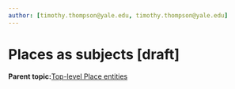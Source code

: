 ```yaml
---
author: [timothy.thompson@yale.edu, timothy.thompson@yale.edu]
---
```


# Places as subjects \[draft\]

**Parent topic:**[Top-level Place entities](../concepts/top_level_place_entities.md)

